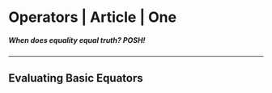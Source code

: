 # Operators | Article | One
##### _When does equality equal truth? POSH!_
-----

## **Evaluating Basic Equators**